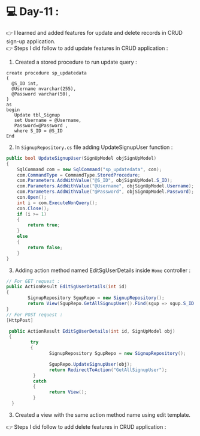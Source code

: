 # :computer: Day-11 :
:point_right: I learned and added features for update and delete records in CRUD sign-up application. <br>
:point_right: Steps I did follow to add update features in CRUD application : <br>
1. Created a stored procedure to run update query :
```MySQL
create procedure sp_updatedata 
(  
  @S_ID int,
  @Username nvarchar(255),
  @Password varchar(50),  
)  
as  
begin  
   Update tbl_Signup  
   set Username = @Username,   
   Password=@Password , 
   where S_ID = @S_ID  
End 
```
2. In `SignupRepository.cs` file adding UpdateSignupUser function :
``` C#
public bool UpdateSignupUser(SignUpModel objSignUpModel)
{
    SqlCommand com = new SqlCommand("sp_updatedata", con);
    com.CommandType = CommandType.StoredProcedure;
    com.Parameters.AddWithValue("@S_ID", objSignUpModel.S_ID);
    com.Parameters.AddWithValue("@Username", objSignUpModel.Username);
    com.Parameters.AddWithValue("@Password", objSignUpModel.Password);
    con.Open();
    int i = com.ExecuteNonQuery();
    con.Close();
    if (i >= 1)
    {
        return true;
    }
    else
    {
        return false;
    }
}
```
3. Adding action method named EditSgUserDetails inside `Home` controller :
``` C#
// For GET request :
public ActionResult EditSgUserDetails(int id)
{
        SignupRepository SgupRepo = new SignupRepository();
        return View(SgupRepo.GetAllSignupUser().Find(sgup => sgup.S_ID == id));
}
// For POST request :
[HttpPost]

 public ActionResult EditSgUserDetails(int id, SignUpModel obj)
 {
         try
         {
                SignupRepository SgupRepo = new SignupRepository();

                SgupRepo.UpdateSignupUser(obj);
                return RedirectToAction("GetAllSignupUser");
          }
          catch
          {
                return View();
          }
  }
```
3. Created a view with the same action method name using edit template. <br>

:point_right: Steps I did follow to add delete features in CRUD application : <br>

